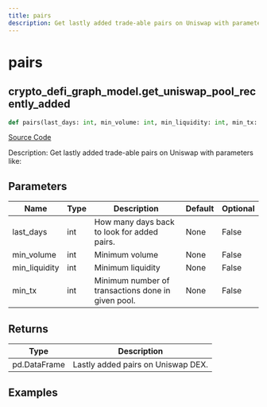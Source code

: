 ```yaml
---
title: pairs
description: Get lastly added trade-able pairs on Uniswap with parameters like:
---
```

# pairs

## crypto_defi_graph_model.get_uniswap_pool_recently_added

```python
def pairs(last_days: int, min_volume: int, min_liquidity: int, min_tx: int) -> DataFrame:
```
[Source Code](https://github.com/OpenBB-finance/OpenBBTerminal/tree/main/openbb_terminal/cryptocurrency/defi/graph_model.py#L163)

Description: Get lastly added trade-able pairs on Uniswap with parameters like:

## Parameters

| Name | Type | Description | Default | Optional |
| ---- | ---- | ----------- | ------- | -------- |
| last_days | int | How many days back to look for added pairs. | None | False |
| min_volume | int | Minimum volume | None | False |
| min_liquidity | int | Minimum liquidity | None | False |
| min_tx | int | Minimum number of transactions done in given pool. | None | False |

## Returns

| Type | Description |
| ---- | ----------- |
| pd.DataFrame | Lastly added pairs on Uniswap DEX. |

## Examples

